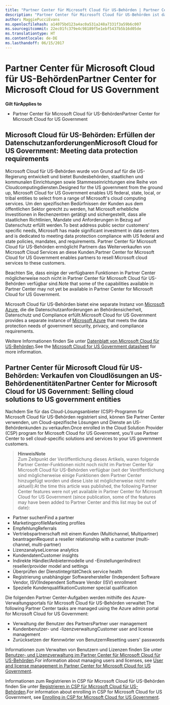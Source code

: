```yaml
---
title: "Partner Center für Microsoft Cloud für US-Behörden | Partner Center für Microsoft Cloud für US-Behörden"
description: "Partner Center für Microsoft Cloud für US-Behörden ist das Unternehmensportal für Microsoft-Partner, die Microsoft-Cloudlösungen für Kunden anbieten möchten, die mit Regierungsbehörden in den USA arbeiten."
author: MaggiePucciEvans
ms.openlocfilehash: a14075bd123a4ac0a531a248a7331f3a59b6c007
ms.sourcegitcommit: 22ec01fc379e4c98189f5e1ebf5437b5b16d05de
ms.translationtype: HT
ms.contentlocale: de-DE
ms.lasthandoff: 06/15/2017
---
```

# <a name="partner-center-for-microsoft-cloud-for-us-government"></a><span data-ttu-id="71854-103">Partner Center für Microsoft Cloud für US-Behörden</span><span class="sxs-lookup"><span data-stu-id="71854-103">Partner Center for Microsoft Cloud for US Government</span></span>

**<span data-ttu-id="71854-104">Gilt für</span><span class="sxs-lookup"><span data-stu-id="71854-104">Applies to</span></span>**

-  <span data-ttu-id="71854-105">Partner Center für Microsoft Cloud für US-Behörden</span><span class="sxs-lookup"><span data-stu-id="71854-105">Partner Center for Microsoft Cloud for US Government</span></span>

## <a name="microsoft-cloud-for-us-government-meeting-data-protection-requirements"></a><span data-ttu-id="71854-106">Microsoft Cloud für US-Behörden: Erfüllen der Datenschutzanforderungen</span><span class="sxs-lookup"><span data-stu-id="71854-106">Microsoft Cloud for US Government: Meeting data protection requirements</span></span> 

<span data-ttu-id="71854-107">Microsoft Cloud für US-Behörden wurde von Grund auf für die US-Regierung entwickelt und bietet Bundesbehörden, staatlichen und kommunalen Einrichtungen sowie Stammeseinrichtungen eine Reihe von Cloudcomputingdiensten.</span><span class="sxs-lookup"><span data-stu-id="71854-107">Designed for the US government from the ground up, Microsoft Cloud for US Government enables US federal, state, local, or tribal entities to select from a range of Microsoft's cloud computing services.</span></span> <span data-ttu-id="71854-108">Um den spezifischen Bedürfnissen der Kunden aus dem öffentlichen Sektor gerecht zu werden, hat Microsoft erhebliche Investitionen in Rechenzentren getätigt und sichergestellt, dass alle staatlichen Richtlinien, Mandate und Anforderungen in Bezug auf Datenschutz erfüllt werden.</span><span class="sxs-lookup"><span data-stu-id="71854-108">To best address public sector customers’ specific needs, Microsoft has made significant investment in data centers and is dedicated to meeting data protection compliance with US federal and state policies, mandates, and requirements.</span></span> <span data-ttu-id="71854-109">Partner Center für Microsoft Cloud für US-Behörden ermöglicht Partnern das Weiterverkaufen von Microsoft Cloud Services an diese Kunden.</span><span class="sxs-lookup"><span data-stu-id="71854-109">Partner Center for Microsoft Cloud for US Government enables partners to resell Microsoft cloud services to these customers.</span></span>

<span data-ttu-id="71854-110">Beachten Sie, dass einige der verfügbaren Funktionen in Partner Center möglicherweise noch nicht in Partner Center für Microsoft Cloud für US-Behörden verfügbar sind.</span><span class="sxs-lookup"><span data-stu-id="71854-110">Note that some of the capabilities available in Partner Center may not yet be available in Partner Center for Microsoft Cloud for US Government.</span></span>

<span data-ttu-id="71854-111">Microsoft Cloud für US-Behörden bietet eine separate Instanz von [Microsoft Azure](https://azure.microsoft.com/en-us/overview/clouds/government/), die die Datenschutzanforderungen an Behördensicherheit, Datenschutz und Compliance erfüllt.</span><span class="sxs-lookup"><span data-stu-id="71854-111">Microsoft Cloud for US Government provides a separate instance of [Microsoft Azure](https://azure.microsoft.com/en-us/overview/clouds/government/) that meets the data protection needs of government security, privacy, and compliance requirements.</span></span> 

<span data-ttu-id="71854-112">Weitere Informationen finden Sie unter [Datenblatt von Microsoft Cloud für US-Behörden](http://download.microsoft.com/download/C/9/C/C9CA3002-DFC4-4ADA-841F-DF42AEC042FB/Microsoft_Azure_Government_Datasheet_EN_US.PDF).</span><span class="sxs-lookup"><span data-stu-id="71854-112">See the [Microsoft Cloud for US Government datasheet](http://download.microsoft.com/download/C/9/C/C9CA3002-DFC4-4ADA-841F-DF42AEC042FB/Microsoft_Azure_Government_Datasheet_EN_US.PDF) for more information.</span></span>

## <a name="partner-center-for-microsoft-cloud-for-us-government-selling-cloud-solutions-to-us-government-entities"></a><span data-ttu-id="71854-113">Partner Center für Microsoft Cloud für US-Behörden: Verkaufen von Cloudlösungen an US-Behördenentitäten</span><span class="sxs-lookup"><span data-stu-id="71854-113">Partner Center for Microsoft Cloud for US Government: Selling cloud solutions to US government entities</span></span>

<span data-ttu-id="71854-114">Nachdem Sie für das Cloud-Lösungsanbieter (CSP)-Programm für Microsoft Cloud für US-Behörden registriert sind, können Sie Partner Center verwenden, um Cloud-spezifische Lösungen und Dienste an US-Behördenkunden zu verkaufen.</span><span class="sxs-lookup"><span data-stu-id="71854-114">Once enrolled in the Cloud Solution Provider (CSP) program for Microsoft Cloud for US Government, you'll use Partner Center to sell cloud-specific solutions and services to your US government customers.</span></span> 

>**<span data-ttu-id="71854-115">Hinweis</span><span class="sxs-lookup"><span data-stu-id="71854-115">Note</span></span>**<br>
<span data-ttu-id="71854-116">Zum Zeitpunkt der Veröffentlichung dieses Artikels, waren folgende Partner Center-Funktionen nicht noch nicht im Partner Center für Microsoft Cloud für US-Behörden verfügbar (seit der Veröffentlichung sind möglicherweise einige Funktionen dem Partner Center hinzugefügt worden und diese Liste ist möglicherweise nicht mehr aktuell):</span><span class="sxs-lookup"><span data-stu-id="71854-116">At the time this article was published, the following Partner Center features were not yet available in Partner Center for Microsoft Cloud for US Government (since publication, some of the features may have been added to Partner Center and this list may be out of date):</span></span>

- <span data-ttu-id="71854-117">Partner suchen</span><span class="sxs-lookup"><span data-stu-id="71854-117">Find a partner</span></span>
- <span data-ttu-id="71854-118">Marketingprofile</span><span class="sxs-lookup"><span data-stu-id="71854-118">Marketing profiles</span></span>
- <span data-ttu-id="71854-119">Empfehlung</span><span class="sxs-lookup"><span data-stu-id="71854-119">Referrals</span></span>
- <span data-ttu-id="71854-120">Vertriebspartnerschaft mit einem Kunden (Multichannel, Multipartner) beantragen</span><span class="sxs-lookup"><span data-stu-id="71854-120">Request a reseller relationship with a customer (multi-channel, multi-partner)</span></span>
- <span data-ttu-id="71854-121">Lizenzanalyse</span><span class="sxs-lookup"><span data-stu-id="71854-121">License analytics</span></span>
- <span data-ttu-id="71854-122">Kundendaten</span><span class="sxs-lookup"><span data-stu-id="71854-122">Customer insights</span></span>
- <span data-ttu-id="71854-123">Indirekte Händler/Anbietermodelle und -Einstellungen</span><span class="sxs-lookup"><span data-stu-id="71854-123">Indirect reseller/provider model and settings</span></span>
- <span data-ttu-id="71854-124">Überprüfen der Dienstintegrität</span><span class="sxs-lookup"><span data-stu-id="71854-124">Check service health</span></span>
- <span data-ttu-id="71854-125">Registrierung unabhängiger Softwarehersteller (Independent Software Vendor, ISV)</span><span class="sxs-lookup"><span data-stu-id="71854-125">Independent Software Vendor (ISV) enrollment</span></span>
- <span data-ttu-id="71854-126">Spezielle Kundenqualifikation</span><span class="sxs-lookup"><span data-stu-id="71854-126">Customer special qualification</span></span>

<span data-ttu-id="71854-127">Die folgenden Partner Center-Aufgaben werden mithilfe des Azure-Verwaltungsportals für Microsoft Cloud für US-Behörden verwaltet:</span><span class="sxs-lookup"><span data-stu-id="71854-127">The following Partner Center tasks are managed using the Azure admin portal for Microsoft Cloud for US Government:</span></span> 

-   <span data-ttu-id="71854-128">Verwaltung der Benutzer des Partners</span><span class="sxs-lookup"><span data-stu-id="71854-128">Partner user management</span></span>
-   <span data-ttu-id="71854-129">Kundenbenutzer- und -lizenzverwaltung</span><span class="sxs-lookup"><span data-stu-id="71854-129">Customer user and license management</span></span>
-   <span data-ttu-id="71854-130">Zurücksetzen der Kennwörter von Benutzern</span><span class="sxs-lookup"><span data-stu-id="71854-130">Resetting users' passwords</span></span>

<span data-ttu-id="71854-131">Informationen zum Verwalten von Benutzern und Lizenzen finden Sie unter [Benutzer- und Lizenzverwaltung im Partner Center für Microsoft Cloud für US-Behörden](user-management-in-partner-center-for-microsoft-us-govt-cloud.md).</span><span class="sxs-lookup"><span data-stu-id="71854-131">For information about managing users and licenses, see [User and license management in Partner Center for Microsoft Cloud for US Government](user-management-in-partner-center-for-microsoft-us-govt-cloud.md).</span></span>

<span data-ttu-id="71854-132">Informationen zum Registrieren in CSP für Microsoft Cloud für US-Behörden finden Sie unter [Registrieren in CSP für Microsoft Cloud für US-Behörden](enroll-in-csp-for-microsoft-us-govt-cloud.md).</span><span class="sxs-lookup"><span data-stu-id="71854-132">For information about enrolling in CSP for Microsoft Cloud for US Government, see [Enrolling in CSP for Microsoft Cloud for US Government](enroll-in-csp-for-microsoft-us-govt-cloud.md).</span></span>
